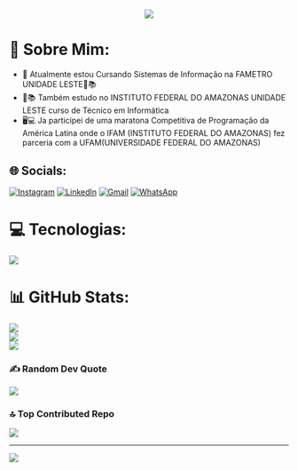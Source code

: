 <h1 align="center">
<img src="https://readme-typing-svg.herokuapp.com/?font=Righteous&size=35&center=true&vCenter=true&width=500&height=70&duration=4500&lines=olá!+👋;+me+chamo+Walter!;" />
</h1>

# 💫 Sobre Mim:
- 🔭 Atualmente estou Cursando Sistemas de Informação na FAMETRO UNIDADE LESTE📗📚
- 📕📚 Também estudo no INSTITUTO FEDERAL DO AMAZONAS UNIDADE LESTE curso de Técnico em Informática
- 🖥💻 Ja participei de uma maratona Competitiva de Programação da América Latina onde o IFAM
(INSTITUTO FEDERAL DO AMAZONAS) fez parceria com a UFAM(UNIVERSIDADE FEDERAL DO AMAZONAS)


## 🌐 Socials:
[![Instagram](https://img.shields.io/badge/Instagram-%23E4405F.svg?logo=Instagram&logoColor=white)](https://instagram.com/waltergoncalves.filho)
[![LinkedIn](https://img.shields.io/badge/LinkedIn-%230077B5.svg?logo=linkedin&logoColor=white)](https://linkedin.com/in/waltergoncalvesfilho)
[![Gmail](https://img.shields.io/badge/Gmail-D14836.svg?logo=Gmail&logoColor=white&)](mailto:waltergoncalves.bfilho@gmail.com) 
[![WhatsApp](https://img.shields.io/badge/_-WhatsApp-%2325d366?style=flat-square&logo=whatsapp&labelColor=white)](https://wa.me/message/3W4QKV4C7B7NN1)




# 💻 Tecnologias:

<div align="left" >
  <img src="https://skillicons.dev/icons?i=vscode,c,java,python,git,github" />
</div>

<!--
<div style="margin: 100px;">
  <div align="left" >
  
  ![Vs Code](https://img.shields.io/badge/VsCode-0078D4?style=plastic)
  ![C](https://img.shields.io/badge/C-%2300599C?style=plastic) 
  ![Java](https://img.shields.io/badge/java-%23ED8B00?style=plastic) 
  ![Python](https://img.shields.io/badge/python-3670A0?style=plastic) 
  ![Git](https://img.shields.io/badge/GIT-E44C30?style=plastic)
  ![GitHub](https://img.shields.io/badge/github-%23121011?style=plastic)
  
  </div> 
</div>
-->

<!--
<div style="display: inline-block; margin-bottom: 10px; padding: 10px 15px; background-color: #007bff; color: white; border-radius: 12px;">
 <img src="https://img.shields.io/badge/VsCode-0078D4?style=plastic"/> </div>
<div style="display: inline-block; margin-bottom: 10px; padding: 10px 15px; background-color: #007bff; color: white; border-radius: 12px;">
 <img src="https://img.shields.io/badge/C-%2300599C?"/> </div> 
<div style="display: inline-block; padding: 10px 15px; background-color: #007bff; color: white; border-radius: 12px;">
 <img src="https://img.shields.io/badge/java-%23ED8B00?" /> </div>
-->




# 📊 GitHub Stats:
![](https://github-readme-streak-stats.herokuapp.com/?user=WalterGoncalves-filho&theme=neon&hide_border=false)<br/>
![](https://github-readme-stats.vercel.app/api?username=WalterGoncalves-filho&theme=neon&hide_border=false&include_all_commits=true&count_private=false)<br/>
![](https://github-readme-stats.vercel.app/api/top-langs/?username=WalterGoncalves-filho&show_icons=true&theme=neon&hide_border=false)

<!--![](https://github-readme-stats.vercel.app/api/top-langs/?username=WalterGoncalves-filho&theme=neon&hide_border=false&include_all_commits=true&count_private=false&layout=compact) -->
<!--
## 🏆 GitHub Trophies
![](https://github-profile-trophy.vercel.app/?username=WalterGoncalves-filho&theme=dracula&no-frame=false&no-bg=false&margin-w=4) -->

### ✍️ Random Dev Quote
![](https://quotes-github-readme.vercel.app/api?type=horizontal&theme=light)

### 🔝 Top Contributed Repo
![](https://github-contributor-stats.vercel.app/api?username=WalterGoncalves-filho&limit=5&theme=radical&combine_all_yearly_contributions=true)

---
[![](https://visitcount.itsvg.in/api?id=WalterGoncalves-filho&icon=3&color=4)](https://visitcount.itsvg.in)

<!-- Proudly created with GPRM ( https://gprm.itsvg.in ) -->
